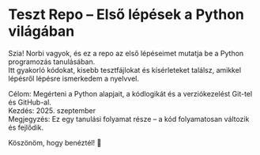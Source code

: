 # Teszt Repo – Első lépések a Python világában 

Szia! Norbi vagyok, és ez a repo az első lépéseimet mutatja be a Python programozás tanulásában.  
Itt gyakorló kódokat, kisebb tesztfájlokat és kísérleteket találsz, amikkel lépésről lépésre ismerkedem a nyelvvel.

Célom: Megérteni a Python alapjait, a kódlogikát és a verziókezelést Git-tel és GitHub-al.  
Kezdés: 2025. szeptember  
Megjegyzés: Ez egy tanulási folyamat része – a kód folyamatosan változik és fejlődik.

Köszönöm, hogy benéztél! 🙂
